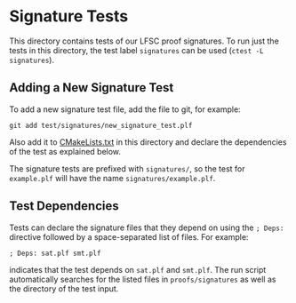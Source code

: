 # Signature Tests

This directory contains tests of our LFSC proof signatures. To run just the
tests in this directory, the test label `signatures` can be used (`ctest -L
signatures`).

## Adding a New Signature Test

To add a new signature test file, add the file to git, for example:

```
git add test/signatures/new_signature_test.plf
```

Also add it to [CMakeLists.txt](CMakeLists.txt) in this directory and declare
the dependencies of the test as explained below.

The signature tests are prefixed with `signatures/`, so the test for
`example.plf` will have the name `signatures/example.plf`.

## Test Dependencies

Tests can declare the signature files that they depend on using the `; Deps:`
directive followed by a space-separated list of files. For example:

```
; Deps: sat.plf smt.plf
```

indicates that the test depends on `sat.plf` and `smt.plf`. The run script
automatically searches for the listed files in `proofs/signatures` as well as
the directory of the test input.
